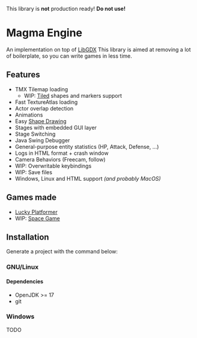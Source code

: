 This library is **not** production ready! **Do not use!**

# Magma Engine
An implementation on top of [LibGDX](https://github.com/libgdx/libgdx)
This library is aimed at removing a lot of boilerplate, so you can write games in less time. 

## Features
- TMX Tilemap loading
    - WIP: [Tiled](https://www.mapeditor.org/) shapes and markers support
- Fast TextureAtlas loading
- Actor overlap detection
- Animations
- Easy [Shape Drawing](https://github.com/earlygrey/shapedrawer)
- Stages with embedded GUI layer
- Stage Switching 
- Java Swing Debugger
- General-purpose entity statistics (HP, Attack, Defense, ...)
- Logs in HTML format + crash window
- Camera Behaviors (Freecam, follow)
- WIP: Overwritable keybindings 
- WIP: Save files
- Windows, Linux and HTML support *(and probably MacOS)*

## Games made
- [Lucky Platformer](https://brambasiel.itch.io/lucky-platformer)
- WIP: [Space Game](https://brambasiel.xyz/posts/spacegame/001)

## Installation
Generate a project with the command below:

### GNU/Linux

#### Dependencies
- OpenJDK >= 17
- git

### Windows
TODO
